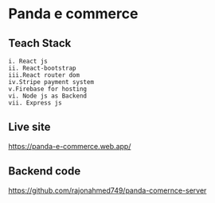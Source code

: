 # Panda e commerce 


## Teach Stack
    i. React js
    ii. React-bootstrap
    iii.React router dom
    iv.Stripe payment system
    v.Firebase for hosting
    vi. Node js as Backend
    vii. Express js


## Live site

 https://panda-e-commerce.web.app/

## Backend code

https://github.com/rajonahmed749/panda-comernce-server
